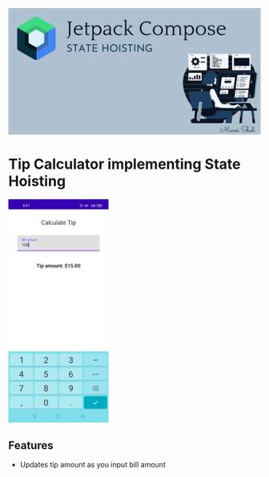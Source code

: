 ![](https://github.com/samAricha/Tip_Calculator/blob/master/hoisting.png)

# Tip Calculator implementing State Hoisting

<img src="https://github.com/samAricha/Tip_Calculator/blob/cf87a5ccc001e544ce8528c96f806ae286fa62e4/tip_calculator.jpeg" width="200"  />

## Features

- Updates tip amount as you input bill amount
